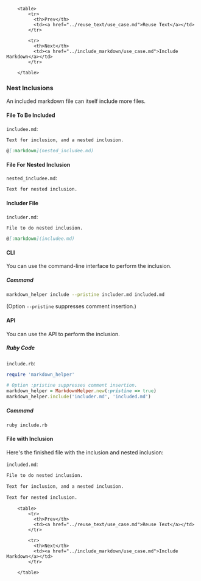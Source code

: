         <table>
            <tr>
              <th>Prev</th>
              <td><a href="../reuse_text/use_case.md">Reuse Text</a></td>
            </tr>

            <tr>
              <th>Next</th>
              <td><a href="../include_markdown/use_case.md">Include Markdown</a></td>
            </tr>

        </table>

### Nest Inclusions

An included markdown file can itself include more files.

#### File To Be Included

```includee.md```:
```markdown
Text for inclusion, and a nested inclusion.

@[:markdown](nested_includee.md)
```

#### File For Nested Inclusion

```nested_includee.md```:
```markdown
Text for nested inclusion.
```

#### Includer File

```includer.md```:
```markdown
File to do nested inclusion.

@[:markdown](includee.md)
```

#### CLI

You can use the command-line interface to perform the inclusion.

##### Command

```sh
markdown_helper include --pristine includer.md included.md
```

(Option ```--pristine``` suppresses comment insertion.)

#### API

You can use the API to perform the inclusion.

##### Ruby Code

```include.rb```:
```ruby
require 'markdown_helper'

# Option :pristine suppresses comment insertion.
markdown_helper = MarkdownHelper.new(:pristine => true)
markdown_helper.include('includer.md', 'included.md')
```

##### Command

```sh
ruby include.rb
```

#### File with Inclusion

Here's the finished file with the inclusion and nested inclusion:

```included.md```:
```markdown
File to do nested inclusion.

Text for inclusion, and a nested inclusion.

Text for nested inclusion.
```

        <table>
            <tr>
              <th>Prev</th>
              <td><a href="../reuse_text/use_case.md">Reuse Text</a></td>
            </tr>

            <tr>
              <th>Next</th>
              <td><a href="../include_markdown/use_case.md">Include Markdown</a></td>
            </tr>

        </table>
